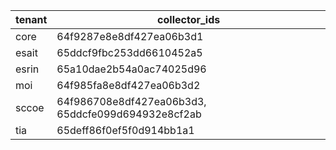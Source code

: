 | tenant | collector_ids |
| --- | --- |
| core | 64f9287e8e8df427ea06b3d1 |
| esait | 65ddcf9fbc253dd6610452a5 |
| esrin | 65a10dae2b54a0ac74025d96 |
| moi | 64f985fa8e8df427ea06b3d2 |
| sccoe | 64f986708e8df427ea06b3d3, 65ddcfe099d694932e8cf2ab |
| tia | 65deff86f0ef5f0d914bb1a1 |
